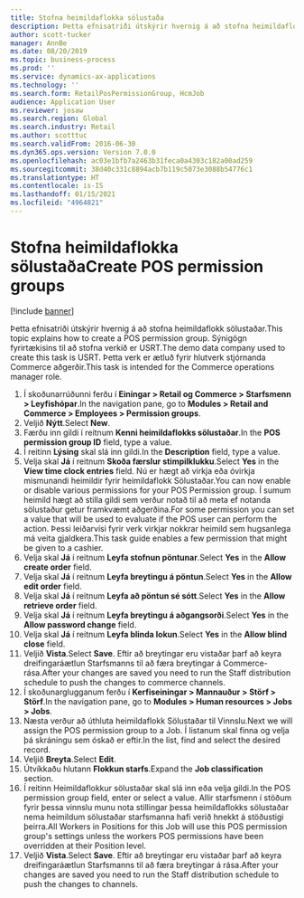 ```yaml
---
title: Stofna heimildaflokka sölustaða
description: Þetta efnisatriði útskýrir hvernig á að stofna heimildaflokk sölustaðar.
author: scott-tucker
manager: AnnBe
ms.date: 08/20/2019
ms.topic: business-process
ms.prod: ''
ms.service: dynamics-ax-applications
ms.technology: ''
ms.search.form: RetailPosPermissionGroup, HcmJob
audience: Application User
ms.reviewer: josaw
ms.search.region: Global
ms.search.industry: Retail
ms.author: scotttuc
ms.search.validFrom: 2016-06-30
ms.dyn365.ops.version: Version 7.0.0
ms.openlocfilehash: ac03e1bfb7a2463b31feca0a4303c182a00ad259
ms.sourcegitcommit: 38d40c331c8894acb7b119c5073e3088b54776c1
ms.translationtype: HT
ms.contentlocale: is-IS
ms.lasthandoff: 01/15/2021
ms.locfileid: "4964821"
---
```

# <a name="create-pos-permission-groups"></a><span data-ttu-id="b15cd-103">Stofna heimildaflokka sölustaða</span><span class="sxs-lookup"><span data-stu-id="b15cd-103">Create POS permission groups</span></span>

[!include [banner](../includes/banner.md)]

<span data-ttu-id="b15cd-104">Þetta efnisatriði útskýrir hvernig á að stofna heimildaflokk sölustaðar.</span><span class="sxs-lookup"><span data-stu-id="b15cd-104">This topic explains how to create a POS permission group.</span></span> <span data-ttu-id="b15cd-105">Sýnigögn fyrirtækisins til að stofna verkið er USRT.</span><span class="sxs-lookup"><span data-stu-id="b15cd-105">The demo data company used to create this task is USRT.</span></span> <span data-ttu-id="b15cd-106">Þetta verk er ætluð fyrir hlutverk stjórnanda Commerce aðgerðir.</span><span class="sxs-lookup"><span data-stu-id="b15cd-106">This task is intended for the Commerce operations manager role.</span></span>

1. <span data-ttu-id="b15cd-107">Í skoðunarrúðunni ferðu í **Einingar > Retail og Commerce > Starfsmenn > Leyfishópar**.</span><span class="sxs-lookup"><span data-stu-id="b15cd-107">In the navigation pane, go to **Modules > Retail and Commerce > Employees > Permission groups**.</span></span>
2. <span data-ttu-id="b15cd-108">Veljið **Nýtt**.</span><span class="sxs-lookup"><span data-stu-id="b15cd-108">Select **New**.</span></span>
3. <span data-ttu-id="b15cd-109">Færðu inn gildi í reitnum **Kenni heimildaflokks sölustaðar**.</span><span class="sxs-lookup"><span data-stu-id="b15cd-109">In the **POS permission group ID** field, type a value.</span></span>
4. <span data-ttu-id="b15cd-110">Í reitinn **Lýsing** skal slá inn gildi.</span><span class="sxs-lookup"><span data-stu-id="b15cd-110">In the **Description** field, type a value.</span></span>
5. <span data-ttu-id="b15cd-111">Velja skal **Já** í reitnum **Skoða færslur stimpilklukku**.</span><span class="sxs-lookup"><span data-stu-id="b15cd-111">Select **Yes** in the **View time clock entries** field.</span></span> <span data-ttu-id="b15cd-112">Nú er hægt að virkja eða óvirkja mismunandi heimildir fyrir heimildaflokk Sölustaðar.</span><span class="sxs-lookup"><span data-stu-id="b15cd-112">You can now enable or disable various permissions for your POS Permission group.</span></span> <span data-ttu-id="b15cd-113">Í sumum heimild hægt að stilla gildi sem verður notað til að meta ef notanda sölustaður getur framkvæmt aðgerðina.</span><span class="sxs-lookup"><span data-stu-id="b15cd-113">For some permission you can set a value that will be used to evaluate if the POS user can perform the action.</span></span> <span data-ttu-id="b15cd-114">Þessi leiðarvísi fyrir verk virkjar nokkrar heimild sem hugsanlega má veita gjaldkera.</span><span class="sxs-lookup"><span data-stu-id="b15cd-114">This task guide enables a few permission that might be given to a cashier.</span></span>  
6. <span data-ttu-id="b15cd-115">Velja skal **Já** í reitnum **Leyfa stofnun pöntunar**.</span><span class="sxs-lookup"><span data-stu-id="b15cd-115">Select **Yes** in the **Allow create order** field.</span></span>
7. <span data-ttu-id="b15cd-116">Velja skal **Já** í reitnum **Leyfa breytingu á pöntun**.</span><span class="sxs-lookup"><span data-stu-id="b15cd-116">Select **Yes** in the **Allow edit order** field.</span></span>
8. <span data-ttu-id="b15cd-117">Velja skal **Já** í reitnum **Leyfa að pöntun sé sótt**.</span><span class="sxs-lookup"><span data-stu-id="b15cd-117">Select **Yes** in the **Allow retrieve order** field.</span></span>
9. <span data-ttu-id="b15cd-118">Velja skal **Já** í reitnum **Leyfa breytingu á aðgangsorði**.</span><span class="sxs-lookup"><span data-stu-id="b15cd-118">Select **Yes** in the **Allow password change** field.</span></span>
10. <span data-ttu-id="b15cd-119">Velja skal **Já** í reitnum **Leyfa blinda lokun**.</span><span class="sxs-lookup"><span data-stu-id="b15cd-119">Select **Yes** in the **Allow blind close** field.</span></span>
11. <span data-ttu-id="b15cd-120">Veljið **Vista**.</span><span class="sxs-lookup"><span data-stu-id="b15cd-120">Select **Save**.</span></span> <span data-ttu-id="b15cd-121">Eftir að breytingar eru vistaðar þarf að keyra dreifingaráætlun Starfsmanns til að færa breytingar á Commerce-rása.</span><span class="sxs-lookup"><span data-stu-id="b15cd-121">After your changes are saved you need to run the Staff distribution schedule to push the changes to commerce channels.</span></span> 
12. <span data-ttu-id="b15cd-122">Í skoðunarglugganum ferðu í **Kerfiseiningar > Mannauður > Störf > Störf**.</span><span class="sxs-lookup"><span data-stu-id="b15cd-122">In the navigation pane, go to **Modules > Human resources > Jobs > Jobs**.</span></span>
13. <span data-ttu-id="b15cd-123">Næsta verður að úthluta heimildaflokk Sölustaðar til Vinnslu.</span><span class="sxs-lookup"><span data-stu-id="b15cd-123">Next we will assign the POS permission group to a Job.</span></span> <span data-ttu-id="b15cd-124">Í listanum skal finna og velja þá skráningu sem óskað er eftir.</span><span class="sxs-lookup"><span data-stu-id="b15cd-124">In the list, find and select the desired record.</span></span>
14. <span data-ttu-id="b15cd-125">Veljið **Breyta**.</span><span class="sxs-lookup"><span data-stu-id="b15cd-125">Select **Edit**.</span></span>
15. <span data-ttu-id="b15cd-126">Útvíkkaðu hlutann **Flokkun starfs**.</span><span class="sxs-lookup"><span data-stu-id="b15cd-126">Expand the **Job classification** section.</span></span>
16. <span data-ttu-id="b15cd-127">Í reitinn Heimildaflokkur sölustaðar skal slá inn eða velja gildi.</span><span class="sxs-lookup"><span data-stu-id="b15cd-127">In the POS permission group field, enter or select a value.</span></span> <span data-ttu-id="b15cd-128">Allir starfsmenn í stöðum fyrir þessa vinnslu munu nota stillingar þessa heimildaflokks sölustaðar nema heimildum sölustaðar starfsmanna hafi verið hnekkt á stöðustigi þeirra.</span><span class="sxs-lookup"><span data-stu-id="b15cd-128">All Workers in Positions for this Job will use this POS permission group's settings unless the workers POS permissions have been overridden at their Position level.</span></span>  
17. <span data-ttu-id="b15cd-129">Veljið **Vista**.</span><span class="sxs-lookup"><span data-stu-id="b15cd-129">Select **Save**.</span></span> <span data-ttu-id="b15cd-130">Eftir að breytingar eru vistaðar þarf að keyra dreifingaráætlun Starfsmanns til að færa breytingar á rása.</span><span class="sxs-lookup"><span data-stu-id="b15cd-130">After your changes are saved you need to run the Staff distribution schedule to push the changes to channels.</span></span>  

